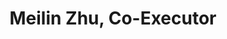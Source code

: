---
layout: page
title: Meilin Zhu, Co-Executor
description: MIT BE PhD. Expertise in microfluidics and high throughput drug screening.
img: /assets/img/meilinzhu.jpg
importance: 1
redirect: https://www.linkedin.com/in/meilin-zhu/
category: [Management Partners]
---